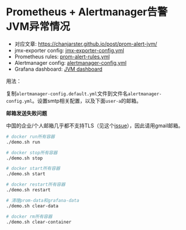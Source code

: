 # Prometheus + Alertmanager告警JVM异常情况

* 对应文章: https://chanjarster.github.io/post/prom-alert-jvm/
* jmx-exporter config: [jmx-exporter-config.yml](jmx-exporter-config.yml)
* Prometheus rules: [prom-alert-rules.yml](prom-alert-rules.yml)
* Alertmanager config: [alertmanager-config.yml](alertmanager-config.default.yml)
* Grafana dashboard: [JVM dashboard](https://grafana.com/dashboards/8563)

用法：

复制`alertmanager-config.default.yml`文件到文件名`alertmanager-config.yml`。设置smtp相关配置，以及下面`user-a`的邮箱。

**邮箱发送失败问题**

中国的企业/个人邮箱几乎都不支持TLS（见这个[issue][issue]），因此请用gmail邮箱。

```bash
# docker run所有容器
./demo.sh run

# docker stop所有容器
./demo.sh stop

# docker start所有容器
./demo.sh start

# docker restart所有容器
./demo.sh restart

# 清理prom-data和grafana-data
./demo.sh clear-data

# docker rm所有容器
./demo.sh clear-container
```

[issue]: https://github.com/prometheus/alertmanager/issues/980#issuecomment-328088587
